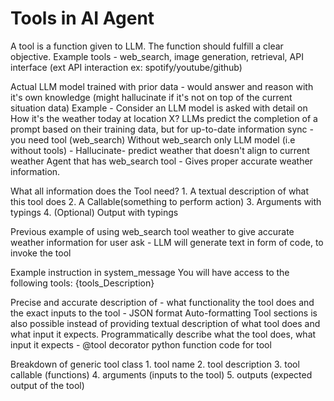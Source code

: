 # Tools in AI Agent

A tool is a function given to LLM. The function should fulfill a clear objective.
Example tools - web_search, image generation, retrieval, API interface (ext API interaction ex: spotify/youtube/github)

Actual LLM model trained with prior data - would answer and reason with it's own knowledge (might hallucinate if it's not on top of the current situation data)
Example - Consider an LLM model is asked with detail on How it's the weather today at location X? LLMs predict the completion of a prompt based on their training data, but for up-to-date information sync - you need tool (web_search)
    Without web_search only LLM model (i.e without tools) - Hallucinate- predict weather that doesn't align to current weather
    Agent that has web_search tool - Gives proper accurate weather information.

What all information does the Tool need?
    1. A textual description of what this tool does
    2. A Callable(something to perform action)
    3. Arguments with typings
    4. (Optional) Output with typings

Previous example of using web_search tool weather to give accurate weather information for user ask -
    LLM will generate text in form of code, to invoke the tool

Example instruction in system_message
    You will have access to the following tools:
    {tools_Description}

Precise and accurate description of - what functionality the tool does and the exact inputs to the tool - JSON format
Auto-formatting Tool sections is also possible instead of providing textual description of what tool does and what input it expects.
Programmatically describe what the tool does, what input it expects - @tool decorator python function code for tool

Breakdown of generic tool class
    1. tool name
    2. tool description
    3. tool callable (functions)
    4. arguments (inputs to the tool)
    5. outputs (expected output of the tool)
